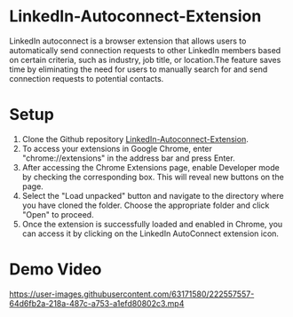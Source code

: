 # LinkedIn-Autoconnect-Extension
LinkedIn autoconnect is a browser extension that allows users to automatically send connection requests to other LinkedIn members based on certain criteria, such as industry, job title, or location.The feature saves time by eliminating the need for users to manually search for and send connection requests to potential contacts.

# Setup
1. Clone the Github repository [LinkedIn-Autoconnect-Extension](https://github.com/MD-ARBAB-SAHID/LinkedIn-Autoconnect-Extension/).
2. To access your extensions in Google Chrome, enter "chrome://extensions" in the address bar and press Enter.
3. After accessing the Chrome Extensions page, enable Developer mode by checking the corresponding box. This will reveal new buttons on the page.
4. Select the "Load unpacked" button and navigate to the directory where you have cloned the folder. Choose the appropriate folder and click "Open" to proceed.
5. Once the extension is successfully loaded and enabled in Chrome, you can access it by clicking on the LinkedIn AutoConnect extension icon.

# Demo Video


https://user-images.githubusercontent.com/63171580/222557557-64d6fb2a-218a-487c-a753-a1efd80802c3.mp4

